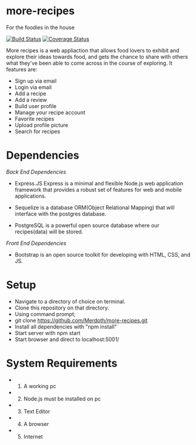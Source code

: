 # more-recipes
For the foodies in the house

[![Build Status](https://travis-ci.org/Merdoth/more-recipes.svg?branch=develop)](https://travis-ci.org/Merdoth/more-recipes)
[![Coverage Status](https://coveralls.io/repos/github/Merdoth/more-recipes/badge.svg?branch=develop)](https://coveralls.io/github/Merdoth/more-recipes?branch=develop)


More recipes is a web appliaction that allows food lovers to exhibit and explore their ideas towards food, and gets the chance to share with others what they've been able to come across in the course of exploring. It features are:

- Sign up via email
- Login via email
- Add a recipe
- Add a review
- Build user profile
- Manage your recipe account 
- Favorite recipes
- Upload profile picture 
- Search for recipes

# Dependencies

*Back End Dependencies*

- Express.JS Express is a minimal and flexible Node.js web application framework that provides a robust set of features for web and mobile applications.

- Sequelize is a database ORM(Object Relational Mapping) that will interface with the postgres database.

- PostgreSQL is a powerful open source database where our recipes(data) will be stored.

*Front End Dependencies*

- Bootstrap is an open source toolkit for developing with HTML, CSS, and JS.

# Setup
- Navigate to a directory of choice on terminal.
- Clone this repository on that directory.
- Using command prompt;
- git clone https://github.com/Merdoth/more-recipes.git
- Install all dependencies with "npm install"
- Start server with npm start
- Start browser and direct to localhost:5001/

# System Requirements
- 1. A working pc

- 2. Node.js must be installed on pc

- 3. Text Editor

- 4. A browser

- 5. Internet

